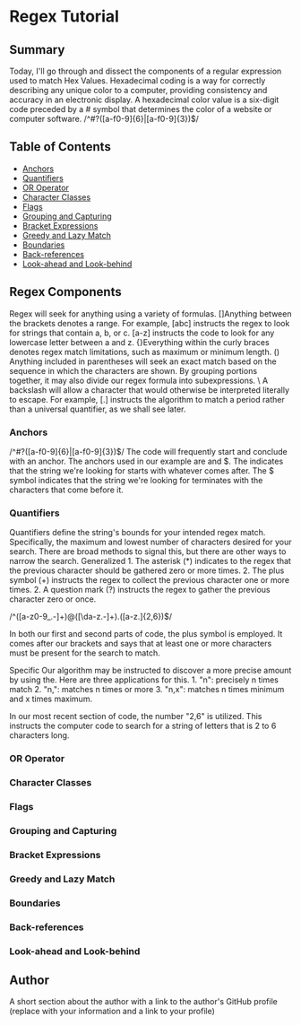 # Regex Tutorial

## Summary

Today, I'll go through and dissect the components of a regular expression used to match Hex Values. Hexadecimal coding is a way for correctly describing any unique color to a computer, providing consistency and accuracy in an electronic display. A hexadecimal color value is a six-digit code preceded by a # symbol that determines the color of a website or computer software. /^#?([a-f0-9]{6}|[a-f0-9]{3})$/ 

## Table of Contents

- [Anchors](#anchors)
- [Quantifiers](#quantifiers)
- [OR Operator](#or-operator)
- [Character Classes](#character-classes)
- [Flags](#flags)
- [Grouping and Capturing](#grouping-and-capturing)
- [Bracket Expressions](#bracket-expressions)
- [Greedy and Lazy Match](#greedy-and-lazy-match)
- [Boundaries](#boundaries)
- [Back-references](#back-references)
- [Look-ahead and Look-behind](#look-ahead-and-look-behind)

## Regex Components
Regex will seek for anything using a variety of formulas.
[]Anything between the brackets denotes a range. For example, [abc] instructs the regex to look for strings that contain a, b, or c. [a-z] instructs the code to look for any lowercase letter between a and z.
{}Everything within the curly braces denotes regex match limitations, such as maximum or minimum length.
() Anything included in parentheses will seek an exact match based on the sequence in which the characters are shown. By grouping portions together, it may also divide our regex formula into subexpressions.
\ A backslash will allow a character that would otherwise be interpreted literally to escape. For example, [.] instructs the algorithm to match a period rather than a universal quantifier, as we shall see later.

### Anchors
/^#?([a-f0-9]{6}|[a-f0-9]{3})$/
The code will frequently start and conclude with an anchor. The anchors used in our example are and $.
The indicates that the string we're looking for starts with whatever comes after.
The $ symbol indicates that the string we're looking for terminates with the characters that come before it.

### Quantifiers
Quantifiers define the string's bounds for your intended regex match. Specifically, the maximum and lowest number of characters desired for your search.
There are broad methods to signal this, but there are other ways to narrow the search.
Generalized 1. The asterisk (*) indicates to the regex that the previous character should be gathered zero or more times. 2. The plus symbol (+) instructs the regex to collect the previous character one or more times. 2. A question mark (?) instructs the regex to gather the previous character zero or once.

/^([a-z0-9_\.-]+)@([\da-z\.-]+)\.([a-z\.]{2,6})$/ 

In both our first and second parts of code, the plus symbol is employed. It comes after our brackets and says that at least one or more characters must be present for the search to match.

Specific Our algorithm may be instructed to discover a more precise amount by using the. Here are three applications for this. 1. "n": precisely n times match 2. "n,": matches n times or more 3. "n,x": matches n times minimum and x times maximum.

In our most recent section of code, the number "2,6" is utilized. This instructs the computer code to search for a string of letters that is 2 to 6 characters long.

### OR Operator

### Character Classes

### Flags

### Grouping and Capturing

### Bracket Expressions

### Greedy and Lazy Match

### Boundaries

### Back-references

### Look-ahead and Look-behind

## Author

A short section about the author with a link to the author's GitHub profile (replace with your information and a link to your profile)

